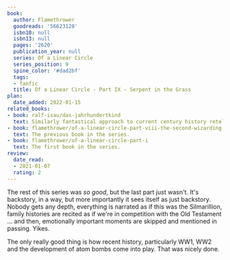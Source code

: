 ```yaml
---
book:
  author: Flamethrower
  goodreads: '56623128'
  isbn10: null
  isbn13: null
  pages: '2620'
  publication_year: null
  series: Of a Linear Circle
  series_position: 9
  spine_color: '#dad2bf'
  tags:
  - fanfic
  title: Of a Linear Circle - Part IX - Serpent in the Grass
plan:
  date_added: 2022-01-15
related_books:
- book: ralf-isau/das-jahrhundertkind
  text: Similarly fantastical approach to current century history retelling.
- book: flamethrower/of-a-linear-circle-part-viii-the-second-wizarding-war
  text: The previous book in the series.
- book: flamethrower/of-a-linear-circle-part-i
  text: The first book in the series.
review:
  date_read:
  - 2021-01-07
  rating: 2
---
```


The rest of this series was *so good*, but the last part just wasn't. It's backstory, in a way, but more importantly it
sees itself as just backstory. Nobody gets any depth, everything is narrated as if this was the Silmarillion, family
histories are recited as if we're in competition with the Old Testament … and then, emotionally important moments are
skipped and mentioned in passing. Yikes.

The only really good thing is how recent history, particularly WW1, WW2 and the development of atom bombs come into
play. That was nicely done.
